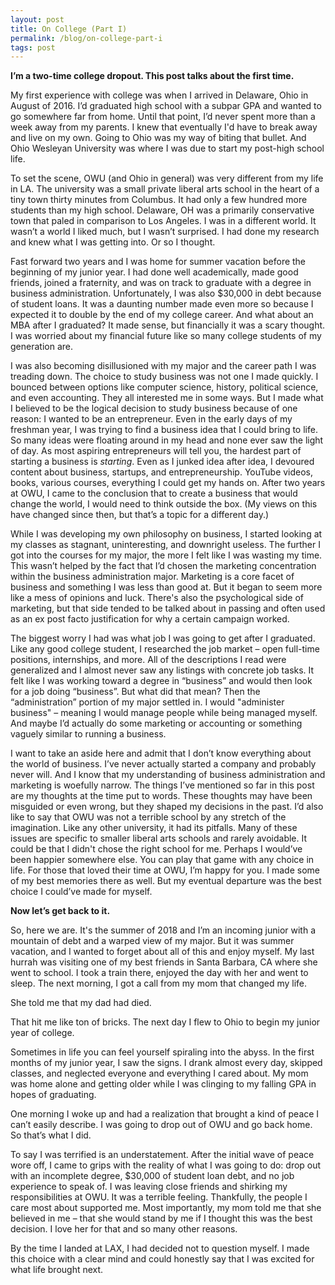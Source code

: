 ```yaml
---
layout: post
title: On College (Part I)
permalink: /blog/on-college-part-i
tags: post
---
```


**I’m a two-time college dropout. This post talks about the first time.**

My first experience with college was when I arrived in Delaware, Ohio in August of 2016. I’d graduated high school with a subpar GPA and wanted to go somewhere far from home. Until that point, I’d never spent more than a week away from my parents. I knew that eventually I'd have to break away and live on my own. Going to Ohio was my way of biting that bullet. And Ohio Wesleyan University was where I was due to start my post-high school life.

To set the scene, OWU (and Ohio in general) was very different from my life in LA. The university was a small private liberal arts school in the heart of a tiny town thirty minutes from Columbus. It had only a few hundred more students than my high school. Delaware, OH was a primarily conservative town that paled in comparison to Los Angeles. I was in a different world. It wasn’t a world I liked much, but I wasn’t surprised. I had done my research and knew what I was getting into. Or so I thought.

Fast forward two years and I was home for summer vacation before the beginning of my junior year. I had done well academically, made good friends, joined a fraternity, and was on track to graduate with a degree in business administration. Unfortunately, I was also $30,000 in debt because of student loans. It was a daunting number made even more so because I expected it to double by the end of my college career. And what about an MBA after I graduated? It made sense, but financially it was a scary thought. I was worried about my financial future like so many college students of my generation are.

I was also becoming disillusioned with my major and the career path I was treading down. The choice to study business was not one I made quickly. I bounced between options like computer science, history, political science, and even accounting. They all interested me in some ways. But I made what I believed to be the logical decision to study business because of one reason: I wanted to be an entrepreneur. Even in the early days of my freshman year, I was trying to find a business idea that I could bring to life. So many ideas were floating around in my head and none ever saw the light of day. As most aspiring entrepreneurs will tell you, the hardest part of starting a business is _starting_. Even as I junked idea after idea, I devoured content about business, startups, and entrepreneurship. YouTube videos, books, various courses, everything I could get my hands on. After two years at OWU, I came to the conclusion that to create a business that would change the world, I would need to think outside the box. (My views on this have changed since then, but that’s a topic for a different day.)

While I was developing my own philosophy on business, I started looking at my classes as stagnant, uninteresting, and downright useless. The further I got into the courses for my major, the more I felt like I was wasting my time. This wasn’t helped by the fact that I’d chosen the marketing concentration within the business administration major. Marketing is a core facet of business and something I was less than good at. But it began to seem more like a mess of opinions and luck. There's also the psychological side of marketing, but that side tended to be talked about in passing and often used as an ex post facto justification for why a certain campaign worked.

The biggest worry I had was what job I was going to get after I graduated. Like any good college student, I researched the job market – open full-time positions, internships, and more. All of the descriptions I read were generalized and I almost never saw any listings with concrete job tasks. It felt like I was working toward a degree in “business” and would then look for a job doing “business”. But what did that mean? Then the “administration” portion of my major settled in. I would "administer business" – meaning I would manage people while being managed myself. And maybe I’d actually do some marketing or accounting or something vaguely similar to running a business.

I want to take an aside here and admit that I don’t know everything about the world of business. I’ve never actually started a company and probably never will. And I know that my understanding of business administration and marketing is woefully narrow. The things I’ve mentioned so far in this post are my thoughts at the time put to words. These thoughts may have been misguided or even wrong, but they shaped my decisions in the past. I’d also like to say that OWU was not a terrible school by any stretch of the imagination. Like any other university, it had its pitfalls. Many of these issues are specific to smaller liberal arts schools and rarely avoidable. It could be that I didn't chose the right school for me. Perhaps I would’ve been happier somewhere else. You can play that game with any choice in life. For those that loved their time at OWU, I’m happy for you. I made some of my best memories there as well. But my eventual departure was the best choice I could’ve made for myself.

**Now let’s get back to it.**

So, here we are. It's the summer of 2018 and I’m an incoming junior with a mountain of debt and a warped view of my major. But it was summer vacation, and I wanted to forget about all of this and enjoy myself. My last hurrah was visiting one of my best friends in Santa Barbara, CA where she went to school. I took a train there, enjoyed the day with her and went to sleep. The next morning, I got a call from my mom that changed my life.

She told me that my dad had died.

That hit me like ton of bricks. The next day I flew to Ohio to begin my junior year of college.

Sometimes in life you can feel yourself spiraling into the abyss. In the first months of my junior year, I saw the signs. I drank almost every day, skipped classes, and neglected everyone and everything I cared about. My mom was home alone and getting older while I was clinging to my falling GPA in hopes of graduating.

One morning I woke up and had a realization that brought a kind of peace I can’t easily describe. I was going to drop out of OWU and go back home. So that’s what I did.

To say I was terrified is an understatement. After the initial wave of peace wore off, I came to grips with the reality of what I was going to do: drop out with an incomplete degree, $30,000 of student loan debt, and no job experience to speak of. I was leaving close friends and shirking my responsibilities at OWU. It was a terrible feeling. Thankfully, the people I care most about supported me. Most importantly, my mom told me that she believed in me – that she would stand by me if I thought this was the best decision. I love her for that and so many other reasons.

By the time I landed at LAX, I had decided not to question myself. I made this choice with a clear mind and could honestly say that I was excited for what life brought next.
